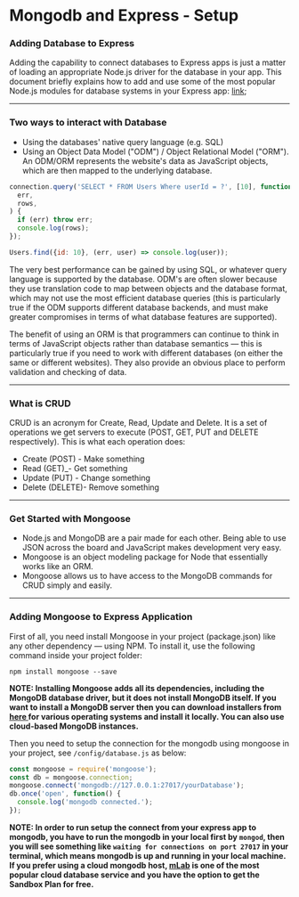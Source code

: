 # Mongodb and Express - Setup

### Adding Database to Express

Adding the capability to connect databases to Express apps is just a matter of loading an appropriate Node.js driver for the database in your app. This document briefly explains how to add and use some of the most popular Node.js modules for database systems in your Express app: [link](https://expressjs.com/en/guide/database-integration.html);

---

### Two ways to interact with Database

* Using the databases' native query language (e.g. SQL)
* Using an Object Data Model ("ODM") / Object Relational Model ("ORM"). An ODM/ORM represents the website's data as JavaScript objects, which are then mapped to the underlying database.

```js
connection.query('SELECT * FROM Users Where userId = ?', [10], function(
  err,
  rows,
) {
  if (err) throw err;
  console.log(rows);
});
```

```js
Users.find({id: 10}, (err, user) => console.log(user));
```

The very best performance can be gained by using SQL, or whatever query language is supported by the database. ODM's are often slower because they use translation code to map between objects and the database format, which may not use the most efficient database queries (this is particularly true if the ODM supports different database backends, and must make greater compromises in terms of what database features are supported).

The benefit of using an ORM is that programmers can continue to think in terms of JavaScript objects rather than database semantics — this is particularly true if you need to work with different databases (on either the same or different websites). They also provide an obvious place to perform validation and checking of data.

---

### What is CRUD

CRUD is an acronym for Create, Read, Update and Delete. It is a set of operations we get servers to execute (POST, GET, PUT and DELETE respectively). This is what each operation does:

* Create (POST) - Make something
* Read (GET)\_- Get something
* Update (PUT) - Change something
* Delete (DELETE)- Remove something

---

### Get Started with Mongoose

* Node.js and MongoDB are a pair made for each other. Being able to use JSON across the board and JavaScript makes development very easy.
* Mongoose is an object modeling package for Node that essentially works like an ORM.
* Mongoose allows us to have access to the MongoDB commands for CRUD simply and easily.

---

### Adding Mongoose to Express Application

First of all, you need install Mongoose in your project (package.json) like any other dependency — using NPM. To install it, use the following command inside your project folder:

```
npm install mongoose --save
```

**NOTE: Installing Mongoose adds all its dependencies, including the MongoDB database driver, but it does not install MongoDB itself. If you want to install a MongoDB server then you can download installers from [ here ](https://docs.mongodb.com/manual/administration/install-community/) for various operating systems and install it locally. You can also use cloud-based MongoDB instances.**

Then you need to setup the connection for the mongodb using mongoose in your project, see `/config/database.js` as below:

```js
const mongoose = require('mongoose');
const db = mongoose.connection;
mongoose.connect('mongodb://127.0.0.1:27017/yourDatabase');
db.once('open', function() {
  console.log('mongodb connected.');
});
```

**NOTE: In order to run setup the connect from your express app to mongodb, you have to run the mongodb in your local first by `mongod`, then you will see something like `waiting for connections on port 27017` in your terminal, which means mongodb is up and running in your local machine. If you prefer using a cloud mongodb host, [mLab](https://mlab.com/) is one of the most popular cloud database service and you have the option to get the Sandbox Plan for free.**

